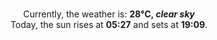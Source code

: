 <p  align="center"><br/>Currently, the weather is: <b> 28°C, <i>clear sky</i></b></br>Today, the sun rises at <b>05:27</b> and sets at <b>19:09</b>.</p>